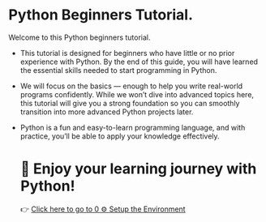 # Python Beginners Tutorial.

Welcome to this Python beginners tutorial.

 * This tutorial is designed for beginners who have little or no prior experience with Python. By the end of this guide, you will have learned the essential skills needed to start programming in Python.

 * We will focus on the basics — enough to help you write real-world programs confidently. While we won’t dive into advanced topics here, this tutorial will give you a strong foundation so you can smoothly             transition into more advanced Python projects later.

 * Python is a fun and easy-to-learn programming language, and with practice, you’ll be able to apply your knowledge effectively.
   
   # 🚀 Enjoy your learning journey with Python!
   
   👉 [Click here to go to 0 ⚙️ Setup the Environment](https://github.com/your-username/your-repo/blob/main/step1.md)
